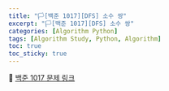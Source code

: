 ```yaml
---
title: "🏳️[백준 1017][DFS] 소수 쌍"
excerpt: "🏳️[백준 1017][DFS] 소수 쌍"
categories: [Algorithm Python]
tags: [Algorithm Study, Python, Algorithm]
toc: true
toc_sticky: true
---
```


📌 [백준 1017 문제 링크](https://www.acmicpc.net/problem/1017)
